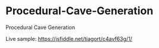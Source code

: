 # Procedural-Cave-Generation
Procedural Cave Generation

Live sample: https://jsfiddle.net/tiagort/c4avf63g/1/
